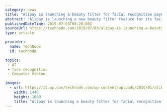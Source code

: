 ```yaml
---
category: news
title: "Alipay is launching a beauty filter for facial recognition payments"
abstract: "Alipay is launching a new beauty filter feature for its facial recognition payment system “Smile to Pay,” in an effort to boost usage among female users. The company told TechNode that a beauty filter will be automatically applied when users scan their ..."
publishedDateTime: 2019-07-03T08:28:00Z
sourceUrl: https://technode.com/2019/07/03/alipay-is-launching-a-beauty-filter-for-facial-recognition-payments/
type: article

provider:
  name: TechNode
  id: technode

topics:
 - AI
 - face recognition
 - Computer Vision

images:
  - url: https://i2.wp.com/technode.com/wp-content/uploads/2019/01/alibab3.jpg?fit=1440%2C1080&#038;ssl=1
    width: 1440
    height: 1080
    title: "Alipay is launching a beauty filter for facial recognition payments"
---
```

